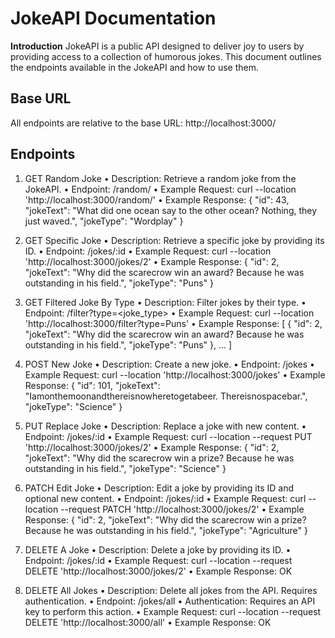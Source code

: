 # JokeAPI Documentation

**Introduction**
JokeAPI is a public API designed to deliver joy to users by providing access to a collection of humorous jokes. This document outlines the endpoints available in the JokeAPI and how to use them.

## Base URL
All endpoints are relative to the base URL: http://localhost:3000/

## Endpoints
1. GET Random Joke
•	Description: Retrieve a random joke from the JokeAPI.
•	Endpoint: /random/
•	Example Request:
        curl --location 'http://localhost:3000/random/' 
•	Example Response:
        { "id": 43, "jokeText": "What did one ocean say to the other ocean? Nothing, they just waved.", "jokeType": "Wordplay" } 

2. GET Specific Joke
•	Description: Retrieve a specific joke by providing its ID.
•	Endpoint: /jokes/:id
•	Example Request:
        curl --location 'http://localhost:3000/jokes/2' 
•	Example Response:
        { "id": 2, "jokeText": "Why did the scarecrow win an award? Because he was outstanding in his field.", "jokeType": "Puns" } 

3. GET Filtered Joke By Type
•	Description: Filter jokes by their type.
•	Endpoint: /filter?type=<joke_type>
•	Example Request:
        curl --location 'http://localhost:3000/filter?type=Puns' 
•	Example Response:
        [ { "id": 2, "jokeText": "Why did the scarecrow win an award? Because he was outstanding in his field.", "jokeType": "Puns" }, ... ] 

4. POST New Joke
•	Description: Create a new joke.
•	Endpoint: /jokes
•	Example Request:
        curl --location 'http://localhost:3000/jokes' 
•	Example Response:
        { "id": 101, "jokeText": "Iamonthemoonandthereisnowheretogetabeer. Thereisnospacebar.", "jokeType": "Science" } 

5. PUT Replace Joke
•	Description: Replace a joke with new content.
•	Endpoint: /jokes/:id
•	Example Request:
        curl --location --request PUT 'http://localhost:3000/jokes/2' 
•	Example Response:
        { "id": 2, "jokeText": "Why did the scarecrow win a prize? Because he was outstanding in his field.", "jokeType": "Science" } 

6. PATCH Edit Joke
•	Description: Edit a joke by providing its ID and optional new content.
•	Endpoint: /jokes/:id
•	Example Request:
        curl --location --request PATCH 'http://localhost:3000/jokes/2' 
•	Example Response:
        { "id": 2, "jokeText": "Why did the scarecrow win a prize? Because he was outstanding in his field.", "jokeType": "Agriculture" } 

7. DELETE A Joke
•	Description: Delete a joke by providing its ID.
•	Endpoint: /jokes/:id
•	Example Request:
        curl --location --request DELETE 'http://localhost:3000/jokes/2' 
•	Example Response:
        OK
 
8. DELETE All Jokes
•	Description: Delete all jokes from the API. Requires authentication.
•	Endpoint: /jokes/all
•	Authentication: Requires an API key to perform this action.
•	Example Request:
        curl --location --request DELETE 'http://localhost:3000/all' 
•	Example Response:
        OK 
